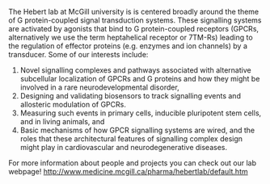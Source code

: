 The Hebert lab at McGill university is is centered broadly around the theme of G protein-coupled signal transduction systems. 
These signalling systems are activated by agonists that bind to G protein-coupled receptors (GPCRs, alternatively we use the term heptahelical receptor or 7TM-Rs) 
leading to the regulation of effector proteins (e.g. enzymes and ion channels) by a transducer. 
Some of our interests include:
1) Novel signalling complexes and pathways associated with alternative subcellular localization of GPCRs and G proteins and how they might be involved in a rare neurodevelopmental disorder, 
2) Designing and validating biosensors to track signalling events and allosteric modulation of GPCRs. 
3) Measuring such events in primary cells, inducible pluripotent stem cells, and in living animals, and 
4) Basic mechanisms of how GPCR signalling systems are wired, and the roles that these architectural features of signalling complex design might play in cardiovascular and neurodegenerative diseases.


For more information about people and projects you can check out our lab webpage! http://www.medicine.mcgill.ca/pharma/hebertlab/default.htm
